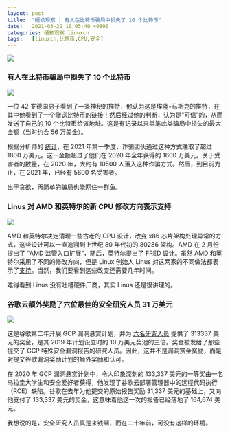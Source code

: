 ```yaml
---
layout: post
title:	"硬核观察 | 有人在比特币骗局中损失了 10 个比特币"
date:	2021-03-22 10:05:40 +0800 
categories:	硬核观察 linuxcn 
tags:	[linuxcn,比特币,CPU,安全]
---
```



![](/Asserts/Images//attachment/album/202103/22/100436xcwkk99kflw958ak.jpg)


### 有人在比特币骗局中损失了 10 个比特币


![](/Asserts/Images//attachment/album/202103/22/100446tplhcajybbhas3jq.jpg)


一位 42 岁德国男子看到了一条神秘的推特，他认为这是埃隆•马斯克的推特，在其中他看到了一个赠送比特币的链接！然后经过他的判断，认为是“可信”的，从而发送了自己的 10 个比特币给该地址。这是有记录以来单笔此类骗局中损失的最大金额（当时约合 56 万美金）。


根据分析师的 [统计](https://www.entrepreneur.com/article/367448)，在 2021 年第一季度，诈骗团伙通过这种方式赚取了超过 1800 万美元。这一金额超过了他们在 2020 年全年获得的 1600 万美元。关于受害者的数量，在 2020 年，大约有 10500 人落入这种诈骗方式。然而，到目前为止，在 2021 年，已经有 5600 名受害者。


出于贪欲，再简单的骗局也能网住一群鱼。


### Linus 对 AMD 和英特尔的新 CPU 修改方向表示支持


![](/Asserts/Images//attachment/album/202103/22/100502jtk6kqii3vf022if.jpg)


AMD 和英特尔决定清理一些古老的 CPU 设计，改变 x86 芯片架构处理异常的方式，这些设计可以一直追溯到上世纪 80 年代初的 80286 架构。AMD 在 2 月份提出了 “AMD 监管入口扩展”，随后，英特尔提出了 FRED 设计。虽然 AMD 和英特尔采用了不同的修改方向，但是 Linux 创始人 Linus 对这两家的不同做法都表示了[支持](https://www.zdnet.com/article/linus-torvalds-on-how-amd-and-intel-are-changing-how-processor-interrupts-are-handled/)。当然，我们要看到这些改变还需要几年时间。


难得看到 Linus 没有吐槽硬件厂商，其实 Linus 还是很讲理的。 


### 谷歌云额外奖励了六位最佳的安全研究人员 31 万美元


![](/Asserts/Images//attachment/album/202103/22/100526ljcjp1a11c9cn4a7.jpg)


这是谷歌第二年开展 GCP 漏洞悬赏计划，并为 [六名研究人员](https://www.zdnet.com/article/google-cloud-here-are-the-six-best-vulnerabilities-security-researchers-found-last-year/) 提供了 313337 美元的奖金，是其 2019 年计划设立时的 10 万美元奖池的三倍。奖金被发给了那些提交了 GCP 特殊安全漏洞报告的研究人员。因此，这并不是漏洞赏金奖励，而是对提交谷歌漏洞奖励计划的额外奖励和认可。


在 2020 年 GCP 漏洞悬赏计划中，令人印象深刻的 133,337 美元的一等奖由一名乌拉圭大学生和安全爱好者获得，他发现了谷歌云部署管理器中的远程代码执行（RCE）缺陷。谷歌在去年为他提交的原始报告奖励 31,337 美元的基础上，又向他支付了 133,337 美元的奖金，这意味着他这一次的报告已经落地了 164,674 美元。


我想说的是，安全研究人员真是来钱啊，而在二十年前，可没有这样的环境。
